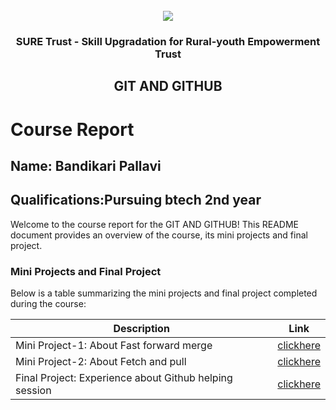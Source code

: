 <!-- PROJECT LOGO -->
<br />

<div align="center">
   <img src='https://user-images.githubusercontent.com/73131499/166115643-d3187f47-d38f-41b2-ae42-5ecbbc60de14.png' />


<h3 align="center">SURE Trust - Skill Upgradation for Rural-youth Empowerment Trust</h3>
  <h2> GIT AND GITHUB </h2>
</div>

# Course Report

## Name: Bandikari Pallavi

## Qualifications:Pursuing btech 2nd year

Welcome to the course report for the GIT AND GITHUB! This README document provides an overview of the course, its mini projects and final project.

### Mini Projects and Final Project

Below is a table summarizing the mini projects and final project completed during the course:

| Description                               | Link                                    |
|-------------------------------------------|-----------------------------------------|
| Mini Project-1: About Fast forward merge     |[clickhere](https://github.com/sure-trust/G1_Git_and_GitHub/tree/main/Mini%20Projects/Pallavi)                         |
| Mini Project-2: About Fetch and pull | [clickhere](https://github.com/B-pallavi123/G1_GITHUB/tree/main/Mini%20Projects/Pallavi)|
| Final Project: Experience about Github helping session     | [clickhere](https://github.com/sure-trust/G1_Git_and_GitHub/tree/main/Final%20Capstone%20Project/Pallavi)                         |
